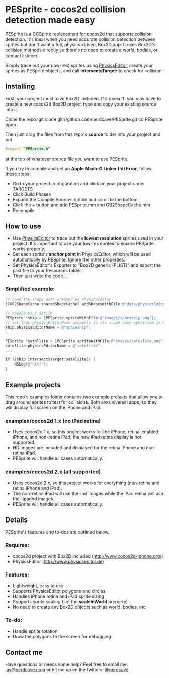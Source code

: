 # PESprite - cocos2d collision detection made easy
PESprite is a CCSprite replacement for cocos2d that supports collision detection.  It's ideal when you need accurate collision detection between sprites but don't want a full, physics-driven, Box2D app.  It uses Box2D's collision methods directly so there's no need to create a world, bodies, or contact listener.

Simply trace out your (low-res) sprites using [PhysicsEditor](<http://www.physicseditor.de>), create your sprites as PESprite objects, and call **intersectsTarget:** to check for collision.

## Installing
First, your project must have Box2D included.  If it doesn't, you may have to create a new cocos2d Box2D project type and copy your existing source into it.

Clone the repo:
	git clone git://github.com/nerdcave/PESprite.git
	cd PESprite
	open .

Then just drag the files from this repo's **source** folder into your project and put
```objective-c
#import "PESprite.h"
```
at the top of whatever source file you want to use PESprite.

If you try to compile and get an **Apple Mach-O Linker (Id) Error**, follow these steps:
* Go to your project configuration and click on your project under TARGETS
* Click Build Phases
* Expand the Compile Sources option and scroll to the bottom
* Click the + button and add PESprite.mm and GB2ShapeCache.mm
* Recompile

## How to use
* Use [PhysicsEditor](<http://www.physicseditor.de>) to trace out the **lowest resolution** sprites used in your project.  It's important to use your low-res sprites to ensure PESprite works properly.
* Set each sprite's **anchor point** in PhysicsEditor, which will be used automatically by PESprite.  Ignore the other properties.
* Set PhysicsEditor's Exporter to "Box2D generic (PLIST)" and export the plist file to your Resources folder.
* Then just write the code…

### Simplified example:
```objective-c
// load the shape data created by PhysicsEditor
[[GB2ShapeCache sharedShapeCache] addShapesWithFile:@"data/physicsEditorObjects.plist"];

// create your sprite
PESprite *ship = [PESprite spriteWithFile:@"images/spaceship.png"];
// set they physicsEditorName property to its shape name specified in PhysicsEditor
ship.physicsEditorName = @"spaceship";
...

PESprite *satellite = [PESprite spriteWithFile:@"images/satellite.png"];
satellite.physicsEditorName = @"satellite";
...

if ([ship intersectsTarget:satellite]) {
	NSLog(@"hit!");
}
```
## Example projects
This repo's examples folder contains two example projects that allow you to drag around sprites to test for collisions. Both are universal apps, so they will display full screen on the iPhone and iPad.

### examples/cocos2d 1.x (no iPad retina)
* Uses cocos2d 1.x, so this project works for the iPhone, retina-enabled iPhone, and non-retina iPad; the new iPad retina display is not supported.
* HD images are included and displayed for the retina iPhone and non-retina iPad.
* PESprite will handle all cases automatically.

### examples/cocos2d 2.x (all supported)
* Uses cocos2d 2.x, so this project works for everything (non-retina and retina iPhone and iPad).
* The non-retina iPad will use the -hd images while the iPad retina will use the -ipadhd images.
* PESprite will handle all cases automatically.

## Details
PESprite's features and to-dos are outlined below.
### Requires:
* cocos2d project with Box2D included (<http://www.cocos2d-iphone.org/>)
* PhysicsEditor (<http://www.physicseditor.de>)

### Features:
* Lightweight, easy to use
* Supports PhysicsEditor polygons and circles
* Handles iPhone retina and iPad sprite sizing
* Supports sprite scaling (set the **scaleInWorld** property)
* No need to create any Box2D objects such as world, bodies, etc

### To-do:
* Handle sprite rotation
* Draw the polygons to the screen for debugging

## Contact me
Have questions or needs some help?  Feel free to email me: <jay@nerdcave.com> or hit me up on the twitters: [@nerdcave](http://twitter.com/nerdcave).